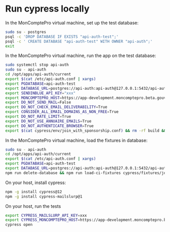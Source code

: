 # Run cypress locally

In the MonComptePro virtual machine, set up the test database:

```bash
sudo su - postgres
psql -c 'DROP DATABASE IF EXISTS "api-auth-test";'
psql -c ' CREATE DATABASE "api-auth-test" WITH OWNER "api-auth";'
exit
```

In the MonComptePro virtual machine, run the app on the test database:

```bash
sudo systemctl stop api-auth
sudo su - api-auth
cd /opt/apps/api-auth/current
export $(cat /etc/api-auth.conf | xargs)
export PGDATABASE=api-auth-test
export DATABASE_URL=postgres://api-auth:api-auth@127.0.0.1:5432/api-auth-test
export SENDINBLUE_API_KEY="xxx"
export MONCOMPTEPRO_HOST=https://app-development.moncomptepro.beta.gouv.fr
export DO_NOT_SEND_MAIL=False
export DO_NOT_CHECK_EMAIL_DELIVERABILITY=True
export CONSIDER_ALL_EMAIL_DOMAINS_AS_NON_FREE=True
export DO_NOT_RATE_LIMIT=True
export DO_NOT_USE_ANNUAIRE_EMAILS=True
export DO_NOT_AUTHENTICATE_BROWSER=True
export $(cat cypress/env/join_with_sponsorship.conf) && rm -rf build && npm run build && npm run start
```

In the MonComptePro virtual machine, load the fixtures in database:

```bash
sudo su - api-auth
cd /opt/apps/api-auth/current
export $(cat /etc/api-auth.conf | xargs)
export PGDATABASE=api-auth-test
export DATABASE_URL=postgres://api-auth:api-auth@127.0.0.1:5432/api-auth-test
npm run delete-database && npm run load-ci-fixtures cypress/fixtures/join_with_sponsorship.sql && npm run update-organization-info 2000
```

On your host, install cypress:

```bash
npm -g install cypress@12
npm -g install cypress-mailslurp@1
```

On your host, run the tests

```bash
export CYPRESS_MAILSLURP_API_KEY=xxx
export CYPRESS_MONCOMPTEPRO_HOST=https://app-development.moncomptepro.beta.gouv.fr
cypress open
```
